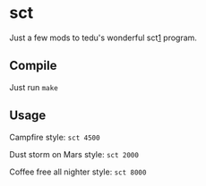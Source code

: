 # sct

Just a few mods to tedu's wonderful sct[1] program.


[1]: http://www.tedunangst.com/flak/post/sct-set-color-temperature


## Compile

Just run `make`

## Usage

Campfire style: `sct 4500`

Dust storm on Mars style: `sct 2000`

Coffee free all nighter style: `sct 8000`
